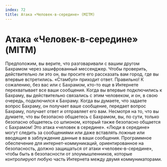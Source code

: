 ```yaml
---
index: 72
title: Атака «Человек-в-середине» (MITM)
---
```

# Атака «Человек-в-середине» (MITM)

Предположим, вы верите, что разговаривали с вашим другом Бахрамом через зашифрованный мессенджер. Чтобы проверить, действительно ли это он, вы просите его рассказать вам город, где вы впервые встретились. «Стамбул» приходит ответ. Правильно! К сожалению, без вас или с Бахрамом, кто-то еще в Интернете перехватывает все ваши сообщения. Когда вы впервые подключились к Бахраму, вы действительно связались с этим человеком, и он, в свою очередь, подключился к Бахраму. Когда вы думаете, что задаете вопрос Бахраму, он получает ваше сообщение, передает вопрос Бахраму, получает ответ и отправляет его вам. Несмотря на то, что вы думаете, что вы безопасно общаетесь с Бахрамом, вы, по сути, только безопасно общаетесь со шпионом, который также безопасно общается с Бахрамом! Это атака «человек в середине». «Люди в середине» могут следить за сообщениями или даже вставлять ложные или вводящие в заблуждение данные в ваши сообщения. Программное обеспечение для интернет-коммуникаций, ориентированное на безопасность, должно защищаться от атаки «человек-в-середине», чтобы быть в безопасности от злоумышленников, которые контролируют любую часть Интернета между двумя коммуникаторами.